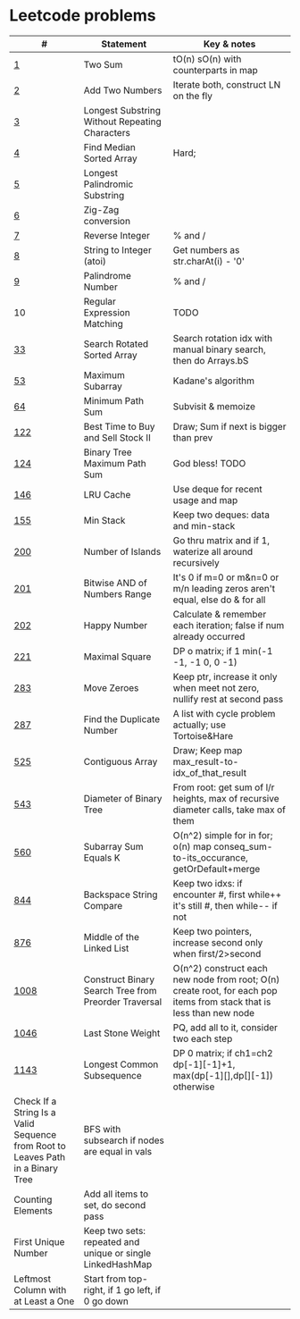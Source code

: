 # Leetcode problems

| # | Statement | Key & notes |
| - | --------- | ----------- |
[1](https://leetcode.com/problems/two-sum/) | Two Sum | tO(n) sO(n) with counterparts in map
[2](https://leetcode.com/problems/add-two-numbers) | Add Two Numbers | Iterate both, construct LN on the fly
[3](https://leetcode.com/problems/longest-substring-without-repeating-characters) | Longest Substring Without Repeating Characters
[4](https://leetcode.com/problems/median-of-two-sorted-arrays/) | Find Median Sorted Array | Hard;
[5](https://leetcode.com/problems/longest-palindromic-substring) | Longest Palindromic Substring
[6](https://leetcode.com/problems/zigzag-conversion) | Zig-Zag conversion
[7](https://leetcode.com/problems/reverse-integer) | Reverse Integer | % and /
[8](https://leetcode.com/problems/string-to-integer-atoi) | String to Integer (atoi) | Get numbers as str.charAt(i) - '0'
[9](https://leetcode.com/problems/palindrome-number) | Palindrome Number | % and /
10 | Regular Expression Matching | TODO
[33](https://leetcode.com/problems/search-in-rotated-sorted-array/) | Search Rotated Sorted Array | Search rotation idx with manual binary search, then do Arrays.bS
[53](https://leetcode.com/problems/maximum-subarray/) | Maximum Subarray | Kadane's algorithm
[64](https://leetcode.com/problems/minimum-path-sum/) | Minimum Path Sum | Subvisit & memoize
[122](https://leetcode.com/problems/best-time-to-buy-and-sell-stock-ii/) | Best Time to Buy and Sell Stock II | Draw; Sum if next is bigger than prev
[124](https://leetcode.com/problems/binary-tree-maximum-path-sum/submissions/) | Binary Tree Maximum Path Sum | God bless! TODO
[146](https://leetcode.com/problems/lru-cache/) | LRU Cache | Use deque for recent usage and map
[155](https://leetcode.com/problems/min-stack/) | Min Stack | Keep two deques: data and min-stack
[200](https://leetcode.com/problems/number-of-islands/) | Number of Islands | Go thru matrix and if 1, waterize all around recursively
[201](https://leetcode.com/problems/bitwise-and-of-numbers-range/) | Bitwise AND of Numbers Range | It's 0 if m=0 or m&n=0 or m/n leading zeros aren't equal, else do & for all
[202](https://leetcode.com/problems/happy-number/) | Happy Number | Calculate & remember each iteration; false if num already occurred
[221](https://leetcode.com/problems/maximal-square/) | Maximal Square | DP o matrix; if 1 min(-1 -1, -1 0, 0 -1)
[283](https://leetcode.com/problems/move-zeroes/) | Move Zeroes | Keep ptr, increase it only when meet not zero, nullify rest at second pass
[287](https://leetcode.com/problems/find-the-duplicate-number/) | Find the Duplicate Number | A list with cycle problem actually; use Tortoise&Hare
[525](https://leetcode.com/problems/contiguous-array/) | Contiguous Array | Draw; Keep map max_result-to-idx_of_that_result
[543](https://leetcode.com/problems/diameter-of-binary-tree/) | Diameter of Binary Tree | From root: get sum of l/r heights, max of recursive diameter calls, take max of them
[560](https://leetcode.com/problems/subarray-sum-equals-k/) | Subarray Sum Equals K | O(n^2) simple for in for; o(n) map conseq_sum-to-its_occurance, getOrDefault+merge
[844](https://leetcode.com/problems/backspace-string-compare/) | Backspace String Compare | Keep two idxs: if encounter #, first while++ it's still #, then while-- if not
[876](https://leetcode.com/problems/middle-of-the-linked-list/) | Middle of the Linked List | Keep two pointers, increase second only when first/2>second
[1008](https://leetcode.com/problems/construct-binary-search-tree-from-preorder-traversal/) | Construct Binary Search Tree from Preorder Traversal | O(n^2) construct each new node from root; O(n) create root, for each pop items from stack that is less than new node
[1046](https://leetcode.com/problems/last-stone-weight/) | Last Stone Weight | PQ, add all to it, consider two each step
[1143](https://leetcode.com/problems/longest-common-subsequence/) | Longest Common Subsequence | DP 0 matrix; if ch1=ch2 dp[-1][-1]+1, max(dp[-1][],dp[][-1]) otherwise
 | Check If a String Is a Valid Sequence from Root to Leaves Path in a Binary Tree | BFS with subsearch if nodes are equal in vals
 | Counting Elements | Add all items to set, do second pass
 | First Unique Number | Keep two sets: repeated and unique or single LinkedHashMap
 | Leftmost Column with at Least a One | Start from top-right, if 1 go left, if 0 go down 
